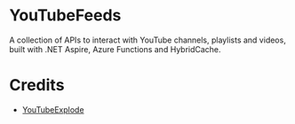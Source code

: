 # YouTubeFeeds

A collection of APIs to interact with YouTube channels, playlists and videos, built with .NET Aspire, Azure Functions and HybridCache.

# Credits

- [YouTubeExplode](https://github.com/Tyrrrz/YoutubeExplode)